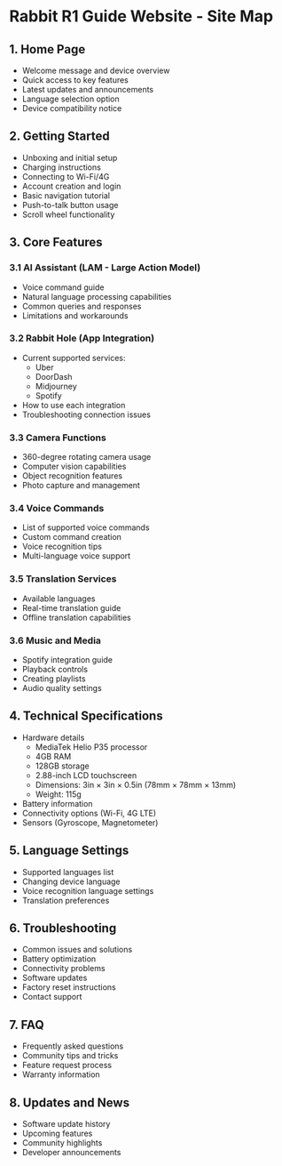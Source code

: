 # Rabbit R1 Guide Website - Site Map

## 1. Home Page
- Welcome message and device overview
- Quick access to key features
- Latest updates and announcements
- Language selection option
- Device compatibility notice

## 2. Getting Started
- Unboxing and initial setup
- Charging instructions
- Connecting to Wi-Fi/4G
- Account creation and login
- Basic navigation tutorial
- Push-to-talk button usage
- Scroll wheel functionality

## 3. Core Features
### 3.1 AI Assistant (LAM - Large Action Model)
- Voice command guide
- Natural language processing capabilities
- Common queries and responses
- Limitations and workarounds

### 3.2 Rabbit Hole (App Integration)
- Current supported services:
  - Uber
  - DoorDash
  - Midjourney
  - Spotify
- How to use each integration
- Troubleshooting connection issues

### 3.3 Camera Functions
- 360-degree rotating camera usage
- Computer vision capabilities
- Object recognition features
- Photo capture and management

### 3.4 Voice Commands
- List of supported voice commands
- Custom command creation
- Voice recognition tips
- Multi-language voice support

### 3.5 Translation Services
- Available languages
- Real-time translation guide
- Offline translation capabilities

### 3.6 Music and Media
- Spotify integration guide
- Playback controls
- Creating playlists
- Audio quality settings

## 4. Technical Specifications
- Hardware details
  - MediaTek Helio P35 processor
  - 4GB RAM
  - 128GB storage
  - 2.88-inch LCD touchscreen
  - Dimensions: 3in × 3in × 0.5in (78mm × 78mm × 13mm)
  - Weight: 115g
- Battery information
- Connectivity options (Wi-Fi, 4G LTE)
- Sensors (Gyroscope, Magnetometer)

## 5. Language Settings
- Supported languages list
- Changing device language
- Voice recognition language settings
- Translation preferences

## 6. Troubleshooting
- Common issues and solutions
- Battery optimization
- Connectivity problems
- Software updates
- Factory reset instructions
- Contact support

## 7. FAQ
- Frequently asked questions
- Community tips and tricks
- Feature request process
- Warranty information

## 8. Updates and News
- Software update history
- Upcoming features
- Community highlights
- Developer announcements